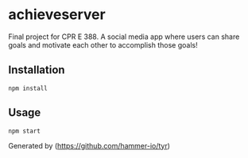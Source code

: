 # achieveserver

Final project for CPR E 388. A social media app where users can share goals and motivate each other to accomplish those goals!
## Installation

`npm install`

## Usage

`npm start`

Generated by (https://github.com/hammer-io/tyr)